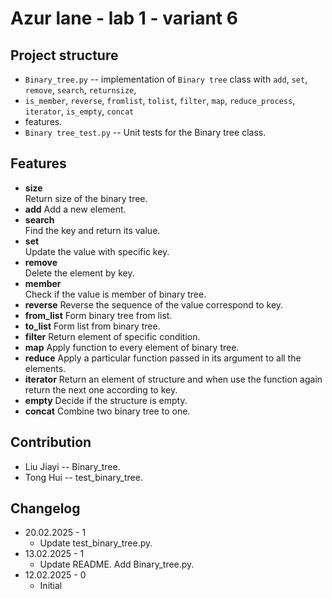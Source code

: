 # Azur lane - lab 1 - variant 6


## Project structure

- `Binary_tree.py` -- implementation of `Binary tree` class with `add`, `set`, `remove`, `search`,  `returnsize`, 
-  `is_member`, `reverse`, `fromlist`, `tolist`, `filter`, `map`, `reduce_process`, `iterator`, `is_empty`, `concat`
- features.
- `Binary tree_test.py` -- Unit tests for the Binary tree class.

## Features

- **size**  
  Return size of the binary tree.
- **add**
  Add a new element.
- **search**  
  Find the key and return its value.
- **set**  
  Update the value with specific key.
- **remove**  
  Delete the element by key.
- **member**  
  Check if the value is member of binary tree.
- **reverse**
  Reverse the sequence of the value correspond to key.
- **from_list**
  Form binary tree from list.
- **to_list**
  Form list from binary tree.
- **filter**
  Return element of specific condition.
- **map**
  Apply function to every element of binary tree.
- **reduce**
  Apply a particular function passed in its argument to all the elements.
- **iterator**
  Return an element of structure and when use the function again return the next one according to key.
- **empty**
  Decide if the structure is empty.
- **concat**
  Combine two binary tree to one.

## Contribution

- Liu Jiayi -- Binary_tree.
- Tong Hui -- test_binary_tree.

## Changelog

- 20.02.2025 - 1  
   - Update test_binary_tree.py.
- 13.02.2025 - 1  
   - Update README. Add Binary_tree.py.
- 12.02.2025 - 0  
   - Initial
